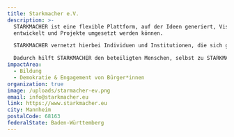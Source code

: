 ```yaml
---
title: Starkmacher e.V.
description: >-
  STARKMACHER ist eine flexible Plattform, auf der Ideen generiert, Visionen
  entwickelt und Projekte umgesetzt werden können. 

  STARKMACHER vernetzt hierbei Individuen und Institutionen, die sich gegenseitig unterstützen, um gemeinsam mit ihren Projekten zu wachsen.

  Dadurch hilft STARKMACHER den beteiligten Menschen, selbst zu STARKMACHERN zu werden."
impactArea:
  - Bildung
  - Demokratie & Engagement von Bürger*innen
organization: true
image: /uploads/starmacher-ev.png
email: info@starkmacher.eu
link: https://www.starkmacher.eu
city: Mannheim
postalCode: 68163
federalState: Baden-Württemberg
---
```

